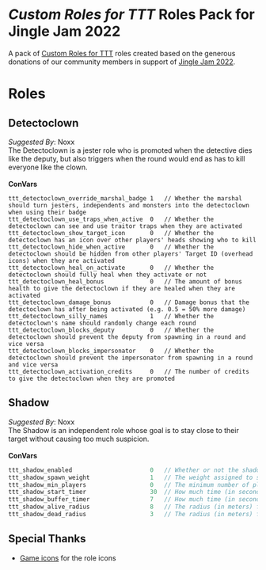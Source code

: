 # _Custom Roles for TTT_ Roles Pack for Jingle Jam 2022
A pack of [Custom Roles for TTT](https://github.com/NoxxFlame/TTT-Custom-Roles) roles created based on the generous donations of our community members in support of [Jingle Jam 2022](https://www.jinglejam.co.uk/).

# Roles

## Detectoclown
_Suggested By_: Noxx\
The Detectoclown is a jester role who is promoted when the detective dies like the deputy, but also triggers when the round would end as has to kill everyone like the clown.
\
\
**ConVars**
```ccp
ttt_detectoclown_override_marshal_badge 1   // Whether the marshal should turn jesters, independents and monsters into the detectoclown when using their badge
ttt_detectoclown_use_traps_when_active  0   // Whether the detectoclown can see and use traitor traps when they are activated
ttt_detectoclown_show_target_icon       0   // Whether the detectoclown has an icon over other players' heads showing who to kill
ttt_detectoclown_hide_when_active       0   // Whether the detectoclown should be hidden from other players' Target ID (overhead icons) when they are activated
ttt_detectoclown_heal_on_activate       0   // Whether the detectoclown should fully heal when they activate or not
ttt_detectoclown_heal_bonus             0   // The amount of bonus health to give the detectoclown if they are healed when they are activated
ttt_detectoclown_damage_bonus           0   // Damage bonus that the detectoclown has after being activated (e.g. 0.5 = 50% more damage)
ttt_detectoclown_silly_names            1   // Whether the detectoclown's name should randomly change each round
ttt_detectoclown_blocks_deputy          0   // Whether the detectoclown should prevent the deputy from spawning in a round and vice versa
ttt_detectoclown_blocks_impersonator    0   // Whether the detectoclown should prevent the impersonator from spawning in a round and vice versa
ttt_detectoclown_activation_credits     0   // The number of credits to give the detectoclown when they are promoted

```

## Shadow
_Suggested By_: Noxx\
The Shadow is an independent role whose goal is to stay close to their target without causing too much suspicion.
\
\
**ConVars**
```cpp
ttt_shadow_enabled                      0   // Whether or not the shadow should spawn
ttt_shadow_spawn_weight                 1   // The weight assigned to spawning the shadow
ttt_shadow_min_players                  0   // The minimum number of players required to spawn the shadow
ttt_shadow_start_timer                  30  // How much time (in seconds) the shadow has to find their target at the start of the round
ttt_shadow_buffer_timer                 7   // How much time (in seconds) the shadow can stay of their target's radius without dying
ttt_shadow_alive_radius                 8   // The radius (in meters) from the living target that the shadow has to stay within
ttt_shadow_dead_radius                  3   // The radius (in meters) from the death target that the shadow has to stay within
```

## Special Thanks
- [Game icons](https://game-icons.net/) for the role icons
